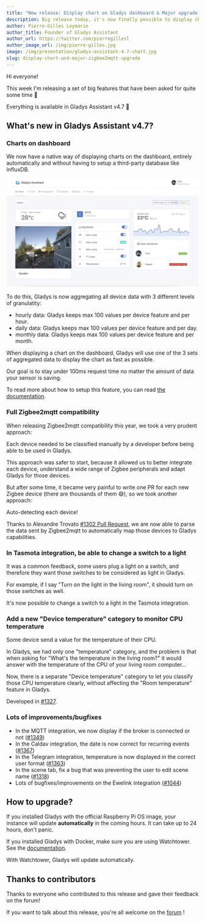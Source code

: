 ```yaml
---
title: "New release: Display chart on Gladys dashboard & Major upgrade on Zigbee2mqtt"
description: Big release today, it's now finally possible to display charts on the dashboard & to use any Zigbee2mqtt compatible device in Gladys Assistant.
author: Pierre-Gilles Leymarie
author_title: Founder of Gladys Assistant
author_url: https://twitter.com/pierregillesl
author_image_url: /img/pierre-gilles.jpg
image: /img/presentation/gladys-assistant-4-7-chart.jpg
slug: display-chart-and-major-zigbee2mqtt-upgrade
---
```


Hi everyone!

This week I'm releasing a set of big features that have been asked for quite some time 🚀

Everything is available in Gladys Assistant v4.7 🥳

## What's new in Gladys Assistant v4.7?

### Charts on dashboard

We now have a native way of displaying charts on the dashboard, entirely automatically and without having to setup a third-party database like InfluxDB.

![Chart on dashboard on Gladys Assistant](../static/img/articles/en/gladys-4-7/chart-dashboard.jpg)

To do this, Gladys is now aggregating all device data with 3 different levels of granulatity:

- hourly data: Gladys keeps max 100 values per device feature and per hour.
- daily data: Gladys keeps max 100 values per device feature and per day.
- monthly data: Gladys keeps max 100 values per device feature and per month.

When displaying a chart on the dashboard, Gladys will use one of the 3 sets of aggregated data to display the chart as fast as possible.

Our goal is to stay under 100ms request time no matter the amount of data your sensor is saving.

To read more about how to setup this feature, you can read [the documentation](/docs/dashboard/chart).

### Full Zigbee2mqtt compatibility

When releasing Zigbee2mqtt compatibility this year, we took a very prudent approach:

Each device needed to be classified manually by a developer before being able to be used in Gladys.

This approach was safer to start, because it allowed us to better integrate each device, understand a wide range of Zigbee peripherals and adapt Gladys for those devices.

But after some time, it became very painful to write one PR for each new Zigbee device (there are thousands of them 😅), so we took another approach:

Auto-detecting each device!

Thanks to Alexandre Trovato [#1302 Pull Request](https://github.com/GladysAssistant/Gladys/pull/1302), we are now able to parse the data sent by Zigbee2mqtt to automatically map those devices to Gladys capabilities.

### In Tasmota integration, be able to change a switch to a light

It was a common feedback, some users plug a light on a switch, and therefore they want those switches to be considered as light in Gladys.

For example, if I say "Turn on the light in the living room", it should turn on those switches as well.

It's now possible to change a switch to a light in the Tasmota integration.

### Add a new "Device temperature" category to monitor CPU temperature

Some device send a value for the temperature of their CPU.

In Gladys, we had only one "temperature" category, and the problem is that when asking for "What's the temperature in the living room?" it would answer with the temperature of the CPU of your living room computer...

Now, there is a separate "Device temperature" category to let you classify those CPU temperature clearly, without affecting the "Room temperature" feature in Gladys.

Developed in [#1327](https://github.com/GladysAssistant/Gladys/commit/94acaac8fd32c3c0e0c82c581f10904d5ed36f0d).

### Lots of improvements/bugfixes

- In the MQTT integration, we now display if the broker is connected or not ([#1349](https://github.com/GladysAssistant/Gladys/commit/a5c95dcfbfc84b8ddde141a4e3680cae9fb659ce))
- In the Caldav integration, the date is now correct for recurring events ([#1367](https://github.com/GladysAssistant/Gladys/commit/b6ab1c06e94f804c6077da7b99e5e258ef0cf475))
- In the Telegram integration, temperature is now displayed in the correct user format ([#1363](https://github.com/GladysAssistant/Gladys/commit/bcbb1234b1590fb14a2af5eef87065c966297287))
- In the scene tab, fix a bug that was preventing the user to edit scene name ([#1318](https://github.com/GladysAssistant/Gladys/commit/7ed2d520b8b5b6c03b539311903425393797aaa1))
- Lots of bugfixes/improvements on the Ewelink integration ([#1044](https://github.com/GladysAssistant/Gladys/commit/a755d55f2ebb70983111343018b3fd9a1590933b))

## How to upgrade?

If you installed Gladys with the official Raspberry Pi OS image, your instance will update **automatically** in the coming hours. It can take up to 24 hours, don't panic.

If you installed Gladys with Docker, make sure you are using Watchtower. See the [documentation](/docs/installation/docker#auto-upgrade-gladys-with-watchtower).

With Watchtower, Gladys will update automatically.

## Thanks to contributors

Thanks to everyone who contributed to this release and gave their feedback on the forum!

If you want to talk about this release, you're all welcome on the [forum](https://community.gladysassistant.com/) !
